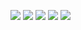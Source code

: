 ![](http://github-profile-summary-cards.vercel.app/api/cards/profile-details?username=program-friedwater&theme=gruvbox)
![](http://github-profile-summary-cards.vercel.app/api/cards/repos-per-language?username=program-friedwater&theme=gruvbox)
![](http://github-profile-summary-cards.vercel.app/api/cards/most-commit-language?username=program-friedwater&theme=gruvbox)
![](http://github-profile-summary-cards.vercel.app/api/cards/stats?username=program-friedwater&theme=gruvbox)
![](http://github-profile-summary-cards.vercel.app/api/cards/productive-time?username=program-friedwater&theme=gruvbox&utcOffset=9)

<!---
program-friedwater/program-friedwater is a ✨ special ✨ repository because its `README.md` (this file) appears on your GitHub profile.
You can click the Preview link to take a look at your changes.
--->
